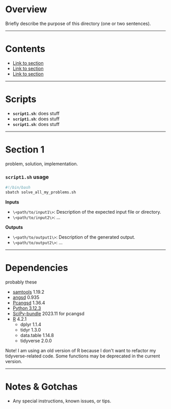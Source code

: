# Overview

Briefly describe the purpose of this directory (one or two sentences).

---

# Contents

* [Link to section](https://github.com/lxsllvn/spruceGBS/tree/main/00_placeholder#section)
* [Link to section](https://github.com/lxsllvn/spruceGBS/tree/main/00_placeholder#section)
* [Link to section](https://github.com/lxsllvn/spruceGBS/tree/main/00_placeholder#section)

---

# Scripts

* **`script1.sh`**: does stuff
* **`script1.sh`**: does stuff
* **`script1.sh`**: does stuff

---

# Section 1

problem, solution, implementation. 

### `script1.sh` usage

```bash
#!/bin/bash
sbatch solve_all_my_problems.sh

```

**Inputs**
  * `\<path/to/input1\>`: Description of the expected input file or directory.
  * `\<path/to/input2\>`: ...

**Outputs**
  * `\<path/to/output1\>`: Description of the generated output.
  * `\<path/to/output2\>`: ...

---

# Dependencies

probably these 

* [samtools](https://www.htslib.org/) 1.19.2
* [angsd](https://github.com/ANGSD/angsd) 0.935
* [Pcangsd](https://github.com/Rosemeis/pcangsd) 1.36.4
* [Python 3.12.3](https://www.python.org/downloads/release/python-3123/) 
* [SciPy-bundle](https://docs.hpc2n.umu.se/software/libs/SciPy-bundle/) 2023.11 for pcangsd
* [R](https://www.r-project.org/) 4.2.1
  - dplyr 1.1.4
  - tidyr 1.3.0
  - data.table 1.14.8
  - tidyverse 2.0.0

Note! I am using an old version of R because I don't want to refactor my tidyverse-related code. Some functions may be deprecated in the current version.

---

# Notes & Gotchas

* Any special instructions, known issues, or tips.

